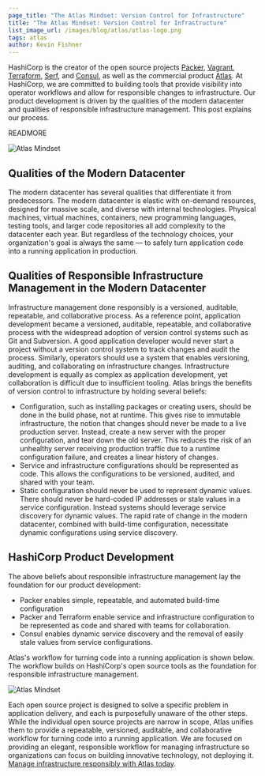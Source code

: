 ```yaml
---
page_title: "The Atlas Mindset: Version Control for Infrastructure"
title: "The Atlas Mindset: Version Control for Infrastructure"
list_image_url: /images/blog/atlas/atlas-logo.png
tags: atlas
author: Kevin Fishner
---
```


HashiCorp is the creator of the open source projects [Packer](https://packer.io/?utm_source=blog&utm_campaign=AtlasMindset), [Vagrant](https://www.vagrantup.com/?utm_source=blog&utm_campaign=AtlasMindset), [Terraform](https://terraform.io/?utm_source=blog&utm_campaign=AtlasMindset), [Serf](https://serfdom.io/?utm_source=blog&utm_campaign=AtlasMindset), and [Consul](https://consul.io/?utm_source=blog&utm_campaign=AtlasMindset), as well as the commercial product [Atlas](https://atlas.hashicorp.com/?utm_source=blog&utm_campaign=AtlasMindset). At HashiCorp, we are committed to building tools that provide visibility into operator workflows and allow for responsible changes to infrastructure. Our product development is driven by the qualities of the modern datacenter and qualities of responsible infrastructure management. This post explains our process.

READMORE

![Atlas Mindset](/images/blog/atlas-mindset/atlas-mindset.png)

## Qualities of the Modern Datacenter
The modern datacenter has several qualities that differentiate it from predecessors. The modern datacenter is elastic with on-demand resources, designed for massive scale, and diverse with internal technologies.  Physical machines, virtual machines, containers, new programming languages, testing tools, and larger code repositories all add complexity to the datacenter each year. But regardless of the technology choices, your organization's goal is always the same — to safely turn application code into a running application in production.

## Qualities of Responsible Infrastructure Management in the Modern Datacenter
Infrastructure management done responsibly is a versioned, auditable, repeatable, and collaborative process. As a reference point, application development became a versioned, auditable, repeatable, and collaborative process with the widespread adoption of version control systems such as Git and Subversion. A good application developer would never start a project without a version control system to track changes and audit the process. Similarly, operators should use a system that enables versioning, auditing, and collaborating on infrastructure changes. Infrastructure development is equally as complex as application development, yet collaboration is difficult due to insufficient tooling. Atlas brings the benefits of version control to infrastructure by holding several beliefs:

* Configuration, such as installing packages or creating users, should be done in the build phase, not at runtime. This gives rise to immutable infrastructure, the notion that changes should never be made to a live production server. Instead, create a new server with the proper configuration, and tear down the old server. This reduces the risk of an unhealthy server receiving production traffic due to a runtime configuration failure, and creates a linear history of changes.
* Service and infrastructure configurations should be represented as code. This allows the configurations to be versioned, audited, and shared with your team.
* Static configuration should never be used to represent dynamic values. There should never be hard-coded IP addresses or stale values in a service configuration. Instead systems should leverage service discovery for dynamic values. The rapid rate of change in the modern datacenter, combined with build-time configuration, necessitate dynamic configurations using service discovery.

## HashiCorp Product Development
The above beliefs about responsible infrastructure management lay the foundation for our product development:

* Packer enables simple, repeatable, and automated build-time configuration
* Packer and Terraform enable service and infrastructure configuration to be represented as code and shared with teams for collaboration.
* Consul enables dynamic service discovery and the removal of easily stale values from service configurations.

Atlas's workflow for turning code into a running application is shown below. The workflow builds on HashiCorp's open source tools as the foundation for responsible infrastructure management.

![Atlas Mindset](/images/blog/atlas-mindset/atlas-workflow.png)

Each open source project is designed to solve a specific problem in application delivery, and each is purposefully unaware of the other steps. While the individual open source projects are narrow in scope, Atlas unifies them to provide a repeatable, versioned, auditable, and collaborative workflow for turning code into a running application. We are focused on providing an elegant, responsible workflow for managing infrastructure so organizations can focus on building innovative technology, not deploying it. [Manage infrastructure responsibly with Atlas today](https://atlas.hashicorp.com/?utm_source=blog&utm_campaign=AtlasMindset1).
